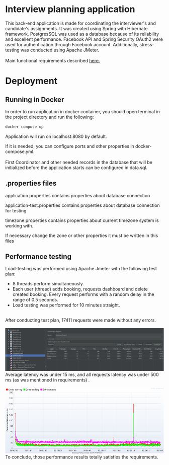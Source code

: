 # Interview planning application 
This back-end application is made for coordinating the interviewer's and candidate's assignments. It was created using Spring with Hibernate framework. PostgresSQL was used as a database because of its reliability and excellent performance. Facebook API and Spring Security OAuth2 were used for authentication through Facebook account. Additionally, stress-testing was conducted using Apache JMeter.<br />
<br />
Main functional requirements described [here.](https://github.com/gavluk-intellias/intellistart-java-project/blob/main/docs/REQUIREMENTS.md)
# Deployment
## Running in Docker
In order to run application in docker container, you should open terminal in the project directory and run the following:
```sh
docker compose up
```
Application will run on localhost:8080 by default.

If it is needed, you can configure ports and other properties in docker-compose.yml.<br />
<br />
First Coordinator and other needed records in the database that will be initialized before the application starts can be configured in data.sql. 

## .properties files
application.properties contains properties about database connection

application-test.properties contains properties about database connection for testing

timezone.properties contains properties about current timezone system is working with.

If necessary change the zone or other properties it must be written in this files

## Performance testing
Load-testing was performed using Apache Jmeter with the following test plan: <br />
* 8 threads perform simultaneously. 
* Each user (thread) adds booking, requests dashboard and delete created booking. Every request performs with a random delay in the range of 0.5 seconds.
* Load testing was performed for 10 minutes straight.<br />
<br />
After conducting test plan, 17411 requests were made without any errors. <br />
<br />
<img src="https://github.com/CalculusEnjoyer/intellistart-java-2022-vanquishers/blob/main/jmeter.testing/Test-summary.png">
<br />
Average latency was under 15 ms, and all requests latency was under 500 ms (as was mentioned in requirements) .<br />
<br />
<img src="https://github.com/CalculusEnjoyer/intellistart-java-2022-vanquishers/blob/main/jmeter.testing/Latency_graph.png">
<br />
To conclude, those performance results totally satisfies the requirements.

